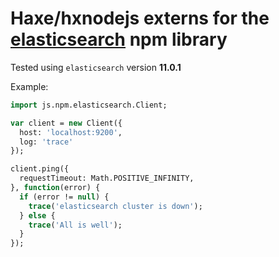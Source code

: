 # Haxe/hxnodejs externs for the [elasticsearch](https://www.npmjs.com/package/elasticsearch) npm library

Tested using `elasticsearch` version **11.0.1**

Example:
```haxe
import js.npm.elasticsearch.Client;

var client = new Client({
  host: 'localhost:9200',
  log: 'trace'
});

client.ping({
  requestTimeout: Math.POSITIVE_INFINITY,
}, function(error) {
  if (error != null) {
    trace('elasticsearch cluster is down');
  } else {
    trace('All is well');
  }
});
```
